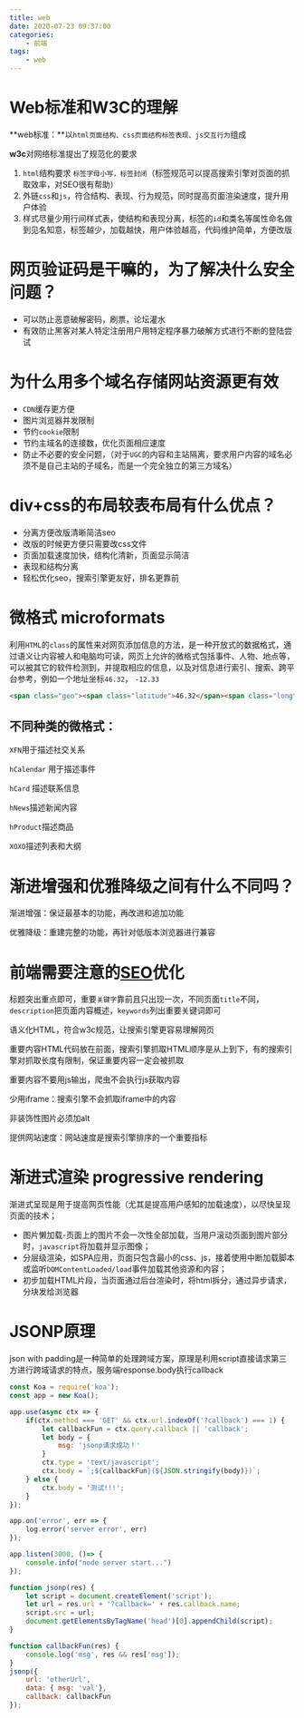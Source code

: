```yaml
---
title: web
date: 2020-07-23 09:37:00
categories:
    - 前端
tags:
    - web
---
```


# Web标准和W3C的理解

**web标准：**以`html页面结构、css页面结构标签表现、js交互行为`组成

**w3c**对网络标准提出了规范化的要求

1. `html`结构要求 `标签字母小写，标签封闭`（标签规范可以提高搜索引擎对页面的抓取效率，对SEO很有帮助）
2. 外链`css`和`js`，符合结构、表现、行为规范，同时提高页面渲染速度，提升用户体验
3. 样式尽量少用行间样式表，使结构和表现分离，标签的`id`和类名等属性命名做到见名知意，标签越少，加载越快，用户体验越高，代码维护简单，方便改版

# 网页验证码是干嘛的，为了解决什么安全问题？

- 可以防止恶意破解密码，刷票，论坛灌水
- 有效防止黑客对某人特定注册用户用特定程序暴力破解方式进行不断的登陆尝试

# 为什么用多个域名存储网站资源更有效

- `CDN`缓存更方便
- 图片浏览器并发限制
- 节约`cookie`限制
- 节约主域名的连接数，优化页面相应速度
- 防止不必要的安全问题，（对于`UGC`的内容和主站隔离，要求用户内容的域名必须不是自己主站的子域名，而是一个完全独立的第三方域名）

# div+css的布局较表布局有什么优点？

- 分离方便改版清晰简洁seo
- 改版的时候更方便只需要改css文件
- 页面加载速度加快，结构化清新，页面显示简洁
- 表现和结构分离
- 轻松优化seo，搜索引擎更友好，排名更靠前

# 微格式 microformats

利用`HTML`的`class`的属性来对网页添加信息的方法，是一种开放式的数据格式，通过语义让内容被人和电脑均可读，网页上允许的微格式包括事件、人物、地点等，可以被其它的软件检测到，并提取相应的信息，以及对信息进行索引、搜索、跨平台参考，例如一个地址坐标`46.32`， `-12.33`

```html
<span class="geo"><span class="latitude">46.32</span><span class="longtitude">-1.89</span></span>
```

## 不同种类的微格式：

`XFN`用于描述社交关系

`hCalendar` 用于描述事件

`hCard` 描述联系信息

`hNews`描述新闻内容

`hProduct`描述商品

`XOXO`描述列表和大纲

# 渐进增强和优雅降级之间有什么不同吗？

渐进增强：保证最基本的功能，再改进和追加功能

优雅降级：重建完整的功能，再针对低版本浏览器进行兼容

# 前端需要注意的[SEO](/blog/2020/07/16/word/#SEO)优化

标题突出重点即可，重要`关键字`靠前且只出现一次，不同页面`title`不同，`description`把页面内容概述，`keywords`列出重要关键词即可

语义化HTML，符合w3c规范，让搜索引擎更容易理解网页

重要内容HTML代码放在前面，搜索引擎抓取HTML顺序是从上到下，有的搜索引擎对抓取长度有限制，保证重要内容一定会被抓取

重要内容不要用js输出，爬虫不会执行js获取内容

少用iframe：搜索引擎不会抓取iframe中的内容

非装饰性图片必须加alt

提供网站速度：网站速度是搜索引擎排序的一个重要指标

# 渐进式渲染 progressive rendering

渐进式呈现是用于提高网页性能（尤其是提高用户感知的加载速度），以尽快呈现页面的技术；

- 图片懒加载-页面上的图片不会一次性全部加载，当用户滚动页面到图片部分时，`javascript`将加载并显示图像；
- 分层级渲染，如SPA应用，页面只包含最小的css、js，接着使用中断加载脚本或监听`DOMContentLoaded/load`事件加载其他资源和内容；
- 初步加载HTML片段，当页面通过后台渲染时，将html拆分，通过异步请求，分块发给浏览器

# JSONP原理

json with padding是一种简单的处理跨域方案，原理是利用script直接请求第三方进行跨域请求的特点，服务端response.body执行callback

```javascript
const Koa = require('koa');
const app = new Koa();

app.use(async ctx => {
    if(ctx.method === 'GET' && ctx.url.indexOf('?callback') === 1) {
        let callbackFun = ctx.query.callback || 'callback';
        let body = {
            msg: 'jsonp请求成功！'
        }
        ctx.type = 'text/javascript';
        ctx.body = `;${callbackFun}(${JSON.stringify(body)})`;
    } else {
        ctx.body = '测试!!!';
    }
});

app.on('error', err => {
    log.error('server error', err)
});

app.listen(3000, ()=> {
    console.info("node server start...")
});

function jsonp(res) {
    let script = document.createElement('script');
    let url = res.url + '?callback=' + res.callback.name;
    script.src = url;
    document.getElementsByTagName('head')[0].appendChild(script); 
}

function callbackFun(res) {
    console.log('msg', res && res['msg']);
} 
jsonp({
    url: 'otherUrl',
    data: { msg: 'val'},
    callback: callbackFun
});
```

